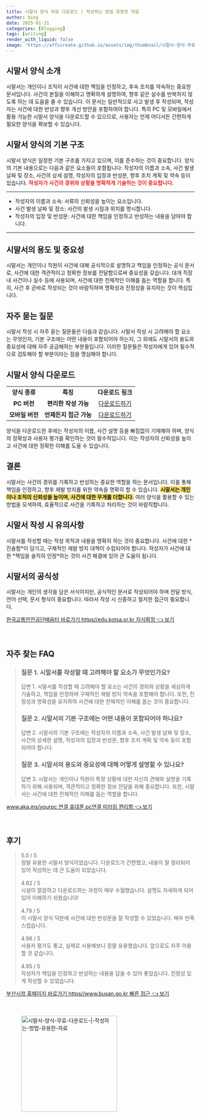 ```yaml
---
title: 시말서 양식 무료 다운로드 | 작성하는 방법 유용한 자료
author: bing
date: 2025-01-31
categories: [Blogging]
tags: [writing]
render_with_liquid: false
image: 'https://afficreate.github.io/assets/img/thumbnail/시말서-양식-무료-다운로드-|-작성하는-방법-유용한-자료.webp'
---
```



<h2 id='시말서_양식_소개'>시말서 양식 소개</h2>

<p>시말서는 개인이나 조직이 사건에 대한 책임을 인정하고, 후속 조치를 약속하는 중요한 문서입니다. 사건의 본질을 이해하고 명확하게 설명하여, 향후 같은 실수를 반복하지 않도록 하는 데 도움을 줄 수 있습니다. 이 문서는 일반적으로 사고 발생 후 작성되며, 작성자는 사건에 대한 반성과 향후 개선 방안을 포함하여야 합니다. 특히 PC 및 모바일에서 활용 가능한 시말서 양식을 다운로드할 수 있으므로, 사용자는 언제 어디서든 간편하게 필요한 양식을 확보할 수 있습니다.</p>

<h2 id='시말서_양식_기본_구조'>시말서 양식의 기본 구조</h2>

<p>시말서 양식은 일정한 기본 구조를 가지고 있으며, 이를 준수하는 것이 중요합니다. 양식의 기본 내용으로는 다음과 같은 요소들이 포함됩니다: 작성자의 이름과 소속, 사건 발생 날짜 및 장소, 사건의 상세 설명, 작성자의 입장과 반성문, 향후 조치 계획 및 약속 등이 있습니다. <b><span style="color: #ee2323;">작성자가 사건의 경위와 상황을 명확하게 기술하는 것이 중요합니다.</span></b></p>

<hr />

<ul>
    <li>작성자의 이름과 소속: 서류의 신뢰성을 높이는 요소입니다.</li>
    <li>사건 발생 날짜 및 장소: 사건의 발생 시점과 위치를 명시합니다.</li>
    <li>작성자의 입장 및 반성문: 사건에 대한 책임을 인정하고 반성하는 내용을 담아야 합니다.</li>
</ul>

<hr />

<h2 id='시말서_용도_및_중요성'>시말서의 용도 및 중요성</h2>

<p>시말서는 개인이나 직원이 사건에 대해 공식적으로 설명하고 책임을 인정하는 공식 문서로, 사건에 대한 객관적이고 정확한 정보를 전달함으로써 중요성을 갖습니다. 대개 직장 내 사건이나 실수 등에 사용되며, 사건에 대한 전체적인 이해를 돕는 역할을 합니다. 특히, 사건 후 곧바로 작성되는 것이 바람직하며 명확성과 진정성을 유지하는 것이 핵심입니다.</p>

<h2 id='자주_묻는_질문'>자주 묻는 질문</h2>

<p>시말서 작성 시 자주 묻는 질문들은 다음과 같습니다. 시말서 작성 시 고려해야 할 요소는 무엇인지, 기본 구조에는 어떤 내용이 포함되어야 하는지, 그 외에도 시말서의 용도와 중요성에 대해 자주 궁금해하는 부분들입니다. 이러한 질문들은 작성자에게 있어 필수적으로 검토해야 할 부분이라는 점을 명심해야 합니다.</p>

<h2 id='시말서_양식_다운로드'>시말서 양식 다운로드</h2>

<table>
    <tr>
        <td style="text-align: center; height: 17px;"><b>양식 종류</b></td>
        <td style="text-align: center; height: 17px;"><b>특징</b></td>
        <td style="text-align: center; height: 17px;"><b>다운로드 링크</b></td>
    </tr>
    <tr>
        <td style="text-align: center; height: 17px;"><b>PC 버전</b></td>
        <td style="text-align: center; height: 17px;"><b>편리한 작성 가능</b></td>
        <td style="text-align: center; height: 17px;"><a href="#">다운로드하기</a></td>
    </tr>
    <tr>
        <td style="text-align: center; height: 17px;"><b>모바일 버전</b></td>
        <td style="text-align: center; height: 17px;"><b>언제든지 접근 가능</b></td>
        <td style="text-align: center; height: 17px;"><a href="#">다운로드하기</a></td>
    </tr>
</table>

<p>양식을 다운로드한 후에는 작성자의 이름, 사건 설명 등을 빠짐없이 기재해야 하며, 양식의 정확성과 사용자 평가를 확인하는 것이 필수적입니다. 이는 작성자의 신뢰성을 높이고 사건에 대한 정확한 이해를 도울 수 있습니다.</p>

<h2 id='결론'>결론</h2>

<p>시말서는 사건의 경위를 기록하고 반성하는 중요한 역할을 하는 문서입니다. 이를 통해 책임을 인정하고, 향후 재발 방지를 위한 약속을 명확히 할 수 있습니다. <b><span style="background-color: #ffe066;">시말서는 개인이나 조직의 신뢰성을 높이며, 사건에 대한 무게를 더합니다.</span></b> 여러 양식을 활용할 수 있는 방법을 모색하여, 효율적으로 사건을 기록하고 처리하는 것이 바람직합니다.</p>

<h2 id='시말서_작성_시_유의사항'>시말서 작성 시 유의사항</h2>

<p>시말서를 작성할 때는 작성 목적과 내용을 명확히 하는 것이 중요합니다. 사건에 대한 *진솔함*이 담기고, 구체적인 재발 방지 대책이 수립되어야 합니다. 작성자가 사건에 대한 *책임을 솔직히 인정*하는 것이 사건 해결에 있어 큰 도움이 됩니다.</p>

<h2 id='시말서_공식성'>시말서의 공식성</h2>

<p>시말서는 개인의 생각을 담은 서식이지만, 공식적인 문서로 작성되어야 하며 전달 방식, 언어 선택, 문서 형식이 중요합니다. 따라서 작성 시 신중하고 철저한 접근이 필요합니다.</p>


<p><a class="click-button" title="한국교통안전공단배움터 바로가기 https//edu.kotsa.or.kr 지식확장" href="https://afficreate.github.io/posts/%ED%95%9C%EA%B5%AD%EA%B5%90%ED%86%B5%EC%95%88%EC%A0%84%EA%B3%B5%EB%8B%A8%EB%B0%B0%EC%9B%80%ED%84%B0-%EB%B0%94%EB%A1%9C%EA%B0%80%EA%B8%B0-httpsedu.kotsa.or.kr-%EC%A7%80%EC%8B%9D%ED%99%95%EC%9E%A5/" rel="dofollow">한국교통안전공단배움터 바로가기 https//edu.kotsa.or.kr 지식확장 👈 보기</a></p><br>
<h2 id='자주_찾는_FAQ'>자주 찾는 FAQ</h2>
<div itemscope="" itemtype="https://schema.org/FAQPage"> 
<blockquote> 
<div itemscope="" itemprop="mainEntity" itemtype="https://schema.org/Question"> 
<h3 itemprop="name">질문 1. 시말서를 작성할 때 고려해야 할 요소가 무엇인가요?</h3> 
<div itemscope="" itemprop="acceptedAnswer" itemtype="https://schema.org/Answer"> 
<span itemprop="text"> 
<p>답변 1. 시말서를 작성할 때 고려해야 할 요소는 사건의 경위와 상황을 세심하게 기술하고, 책임을 인정하며 구체적인 재발 방지 약속을 포함해야 합니다. 또한, 진정성과 명확성을 유지하여 사건에 대한 전체적인 이해를 돕는 것이 중요합니다.</p> 
</span> 
</div> 
</div> 
<div itemscope="" itemprop="mainEntity" itemtype="https://schema.org/Question"> 
<h3 itemprop="name">질문 2. 시말서의 기본 구조에는 어떤 내용이 포함되어야 하나요?</h3> 
<div itemscope="" itemprop="acceptedAnswer" itemtype="https://schema.org/Answer"> 
<span itemprop="text"> 
<p>답변 2. 시말서의 기본 구조에는 작성자의 이름과 소속, 사건 발생 날짜 및 장소, 사건의 상세한 설명, 작성자의 입장과 반성문, 향후 조치 계획 및 약속 등이 포함되어야 합니다.</p> 
</span> 
</div> 
</div> 
<div itemscope="" itemprop="mainEntity" itemtype="https://schema.org/Question"> 
<h3 itemprop="name">질문 3. 시말서의 용도와 중요성에 대해 어떻게 설명할 수 있나요?</h3> 
<div itemscope="" itemprop="acceptedAnswer" itemtype="https://schema.org/Answer"> 
<span itemprop="text"> 
<p>답변 3. 시말서는 개인이나 직원이 특정 상황에 대한 자신의 견해와 설명을 기록하기 위해 사용되며, 객관적이고 정확한 정보 전달을 위해 중요합니다. 또한, 시말서는 사건에 대한 전체적인 이해를 돕는 역할을 합니다.</p> 
</span> 
</div> 
</div> 
</blockquote> 
</div>
<p><a class="click-button" title="www.aka.ms/yourpc 연결 휴대폰 pc연결 미러링 편리함" href="https://afficreate.github.io/posts/www.aka.msyourpc-%EC%97%B0%EA%B2%B0-%ED%9C%B4%EB%8C%80%ED%8F%B0-pc%EC%97%B0%EA%B2%B0-%EB%AF%B8%EB%9F%AC%EB%A7%81-%ED%8E%B8%EB%A6%AC%ED%95%A8/" rel="dofollow">www.aka.ms/yourpc 연결 휴대폰 pc연결 미러링 편리함 👈 보기</a></p><br>
<h2 id='후기'>후기</h2>
<div itemscope itemtype="https://schema.org/Product">
  <blockquote>
  <div itemprop="review" itemscope itemtype="https://schema.org/Review">
      <div itemprop="reviewRating" itemscope itemtype="https://schema.org/Rating"> <span itemprop="ratingValue">5.0</span> / <span itemprop="bestRating">5</span> </div>
      <span itemprop="reviewBody">정말 유용한 시말서 양식이었습니다. 다운로드가 간편했고, 내용이 잘 정리되어 있어 작성하는 데 큰 도움이 되었습니다.</span>
  </div>
  <br>
  <div itemprop="review" itemscope itemtype="https://schema.org/Review">
      <div itemprop="reviewRating" itemscope itemtype="https://schema.org/Rating"> <span itemprop="ratingValue">4.92</span> / <span itemprop="bestRating">5</span> </div>
      <span itemprop="reviewBody">시설이 깔끔하고 다운로드하는 과정이 매우 수월했습니다. 설명도 자세하게 되어 있어 이해하기 쉬웠습니다!</span>
  </div>
  <br>
  <div itemprop="review" itemscope itemtype="https://schema.org/Review">
      <div itemprop="reviewRating" itemscope itemtype="https://schema.org/Rating"> <span itemprop="ratingValue">4.79</span> / <span itemprop="bestRating">5</span> </div>
      <span itemprop="reviewBody">이 시말서 양식 덕분에 사건에 대한 반성문을 잘 작성할 수 있었습니다. 매우 만족스럽습니다.</span>
  </div>
  <br>
  <div itemprop="review" itemscope itemtype="https://schema.org/Review">
      <div itemprop="reviewRating" itemscope itemtype="https://schema.org/Rating"> <span itemprop="ratingValue">4.96</span> / <span itemprop="bestRating">5</span> </div>
      <span itemprop="reviewBody">사용자 평가도 좋고, 실제로 사용해보니 정말 유용했습니다. 앞으로도 자주 이용할 것 같습니다.</span>
  </div>
  <br>
  <div itemprop="review" itemscope itemtype="https://schema.org/Review">
      <div itemprop="reviewRating" itemscope itemtype="https://schema.org/Rating"> <span itemprop="ratingValue">4.95</span> / <span itemprop="bestRating">5</span> </div>
      <span itemprop="reviewBody">작성자가 책임을 인정하고 반성하는 내용을 담을 수 있어 좋았습니다. 진정성 있게 작성할 수 있었습니다.</span>
  </div>
  </blockquote>
</div>
<p><a class="click-button" title="부산시청 홈페이지 바로가기 https//www.busan.go.kr 빠른 접근" href="https://afficreate.github.io/posts/%EB%B6%80%EC%82%B0%EC%8B%9C%EC%B2%AD-%ED%99%88%ED%8E%98%EC%9D%B4%EC%A7%80-%EB%B0%94%EB%A1%9C%EA%B0%80%EA%B8%B0-httpswww.busan.go.kr-%EB%B9%A0%EB%A5%B8-%EC%A0%91%EA%B7%BC/" rel="dofollow">부산시청 홈페이지 바로가기 https//www.busan.go.kr 빠른 접근 👈 보기</a></p><br>
<figure class="image"><img src="https://afficreate.github.io/assets/img/thumbnail/시말서-양식-무료-다운로드-|-작성하는-방법-유용한-자료.webp" alt="시말서-양식-무료-다운로드-|-작성하는-방법-유용한-자료" width="256" height="256"></figure>